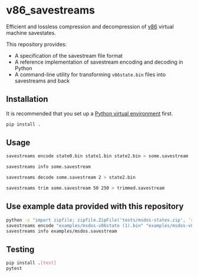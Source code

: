 # v86_savestreams

Efficient and lossless compression and decompression of [v86](https://copy.sh/v86/) virtual machine savestates.

This repository provides:
- A specification of the savestream file format
- A reference implementation of savestream encoding and decoding in Python
- A command-line utility for transforming `v86state.bin` files into savestreams and back

## Installation

It is recommended that you set up a [Python virtual environment](https://docs.python.org/3/library/venv.html) first.

```sh
pip install .
```

## Usage



```sh
savestreams encode state0.bin state1.bin state2.bin > some.savestream
```

```sh
savestreams info some.savestream
```

```sh
savestreams decode some.savestream 2 > state2.bin
```

```sh
savestreams trim some.savestream 50 250 > trimmed.savestream
```


## Use example data provided with this repository

```sh
python -c "import zipfile; zipfile.ZipFile('tests/msdos-states.zip', 'r').extractall('examples')"
savestreams encode "examples/msdos-v86state (1).bin" "examples/msdos-v86state (2).bin" "examples/msdos-v86state (3).bin" examples/msdos.savestream
savestreams info examples/msdos.savestream
```

## Testing

```sh
pip install .[test]
pytest
```